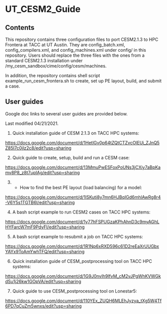 # UT_CESM2_Guide

## Contents

This repository contains three configuration files to port CESM2.1.3 to HPC Frontera at TACC at UT Austin.
They are config_batch.xml, config_compilers.xml, and config_machines.xml under config/ in this repository. 
Users should replace the three files with the ones from a standard CESM2.1.3 installation under /my_cesm_sandbox/cime/config/cesm/machines. 

In addition, the repository contains shell script example_run_cesm_frontera.sh to create, set up PE layout, build, and submit a case. 

## User guides

Google doc links to several user guides are provided below. 

Last modified 04/21/2021. 

1. Quick installation guide of CESM 2.1.3 on TACC HPC systems: 

https://docs.google.com/document/d/1HetlGv0p64tZQtCTZvcOlEUj_ZJnQ5Z85I7c0jlz2c8/edit?usp=sharing

2. Quick guide to create, setup, build and run a CESM case: 

https://docs.google.com/document/d/13MmuPwESFoxPoUNs3jCXiy7aBpKamv8P8_z8t7upIAg/edit?usp=sharing

3. * How to find the best PE layout (load balancing) for a model: 

https://docs.google.com/document/d/1lSKuti8y7mn6HJBqIGd6mhlAwRg8r4-V6Y5s1TGTB6I/edit?usp=sharing

4. A bash script example to run CESM2 cases on TACC HPC systems:

https://docs.google.com/document/d/1y77hFSPUGzaKPhAhnD3c9myAGhLHYFarcW7mF9PdyFI/edit?usp=sharing

5. A bash script example to resubmit a job on TACC HPC systems:

https://docs.google.com/document/d/1R1Np6xRXD596c61D2reEaXrUUGbxYAYx9ToAmYwhTFQ/edit?usp=sharing

6. Quick installation guide of CESM_postprocessing tool on TACC HPC systems:

https://docs.google.com/document/d/1G9J0nvIh9lfvM_cM2vJPgWhKVWGkdSu1j26kw1GOpVA/edit?usp=sharing

7. Quick guide to use CESM_postprocessing tool on Lonestar5:

https://docs.google.com/document/d/110YEx_ZUQH6MLEhJyzya_tXg5W4Tf6PD7qCuZm5wnxs/edit?usp=sharing
